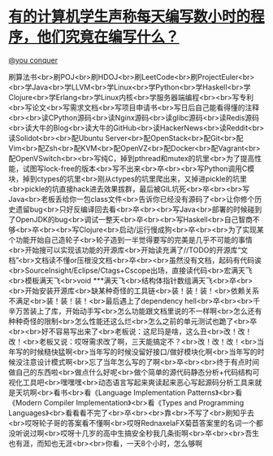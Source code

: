 
#  [有的计算机学生声称每天编写数小时的程序，他们究竟在编写什么？](https://zhihu.com/questions/25283551)



[@you conquer](https://zhihu.com/people/b26ce26dc5769a08d171809d07d7af0e)

刷算法书&lt;br&gt;刷POJ&lt;br&gt;刷HDOJ&lt;br&gt;刷LeetCode&lt;br&gt;刷ProjectEuler&lt;br&gt;&lt;br&gt;学Java&lt;br&gt;学LLVM&lt;br&gt;学Linux&lt;br&gt;学Python&lt;br&gt;学Haskell&lt;br&gt;学Clojure&lt;br&gt;学Erlang&lt;br&gt;学Linux内核&lt;br&gt;学服务器端编程&lt;br&gt;&lt;br&gt;写专利&lt;br&gt;写论文&lt;br&gt;写需求文档&lt;br&gt;写项目申请书&lt;br&gt;写日后自己能看得懂的注释&lt;br&gt;&lt;br&gt;读CPython源码&lt;br&gt;读Nginx源码&lt;br&gt;读glibc源码&lt;br&gt;读Redis源码&lt;br&gt;读大牛的Blog&lt;br&gt;读大牛的GitHub&lt;br&gt;读HackerNews&lt;br&gt;读Reddit&lt;br&gt;读Solidot&lt;br&gt;&lt;br&gt;配Ubuntu Server&lt;br&gt;配OpenStack&lt;br&gt;配Git&lt;br&gt;配Vim&lt;br&gt;配Zsh&lt;br&gt;配KVM&lt;br&gt;配OpenVZ&lt;br&gt;配Docker&lt;br&gt;配Vagrant&lt;br&gt;配OpenVSwitch&lt;br&gt;&lt;br&gt;写纯C，掉到pthread和mutex的坑里&lt;br&gt;为了提高性能，试图写lock-free的版本&lt;br&gt;写不出来&lt;br&gt;卒&lt;br&gt;&lt;br&gt;写Python调用C模块，掉到ctypes的坑里&lt;br&gt;刚从ctypes的坑里爬出来，又掉进pickle的坑里&lt;br&gt;pickle的坑直接hack进去效果拔群，最后被GIL坑死&lt;br&gt;卒&lt;br&gt;&lt;br&gt;写Java&lt;br&gt;老板丢给你一包class文件&lt;br&gt;告诉你已经没有源码了&lt;br&gt;让你修个历史遗留bug&lt;br&gt;只好反编译回去看&lt;br&gt;卒&lt;br&gt;&lt;br&gt;写Java&lt;br&gt;部署的时候碰到了OpenJDK的bug&lt;br&gt;调试一整天&lt;br&gt;卒&lt;br&gt;&lt;br&gt;写Haskell&lt;br&gt;自己智商不够&lt;br&gt;卒&lt;br&gt;&lt;br&gt;写Clojure&lt;br&gt;启动/运行慢成狗&lt;br&gt;卒&lt;br&gt;&lt;br&gt;为了实现某个功能开始自己造轮子&lt;br&gt;轮子造到一半觉得要写的完美是几乎不可能的事情&lt;br&gt;开始搜可以实现该功能的开源库&lt;br&gt;开始读充满了//TODO的开源库“文档”&lt;br&gt;文档读不懂or压根没文档&lt;br&gt;卒&lt;br&gt;&lt;br&gt;虽然没有文档，起码有代码诶&lt;br&gt;SourceInsight/Eclipse/Ctags+Cscope出场，直接读代码&lt;br&gt;宏满天飞&lt;br&gt;模板满天飞&lt;br&gt;void ***满天飞&lt;br&gt;结构体指针数组满天飞&lt;br&gt;卒&lt;br&gt;&lt;br&gt;开始安装开源库&lt;br&gt;缺某种奇怪的工具链&lt;br&gt;装！装！装！&lt;br&gt;依赖关系不满足&lt;br&gt;装！装！装！&lt;br&gt;最后遇上了dependency hell&lt;br&gt;卒&lt;br&gt;&lt;br&gt;千辛万苦装上了库，开始动手写&lt;br&gt;怎么功能跟文档里说的不一样啊&lt;br&gt;怎么还有种种奇怪的限制&lt;br&gt;怎么性能还这么烂&lt;br&gt;怎么之前的单元测试也跪了&lt;br&gt;卒&lt;br&gt;&lt;br&gt;好不容易写出来了&lt;br&gt;老板说：这尼玛是啥，这么丑&lt;br&gt;改！改！改！&lt;br&gt;老板又说：哎呀需求改了啊，三天能搞定不？&lt;br&gt;改！改！改！&lt;br&gt;当年写的时候糙快猛啊&lt;br&gt;当年写的时候没留好接口/做好模块化啊&lt;br&gt;当年写的时候没注意设计模式啊&lt;br&gt;忘了当年怎么写的了啊&lt;br&gt;卒&lt;br&gt;&lt;br&gt;终于有点时间做自己的东西啦&lt;br&gt;做点什么好呢&lt;br&gt;做个简单的源代码静态分析+代码结构可视化工具吧&lt;br&gt;嘿嘿嘿&lt;br&gt;动态语言写起来爽读起来恶心写起源码分析工具来就是天坑啊&lt;br&gt;看书&lt;br&gt;看《Language Implementation Patterns》&lt;br&gt;看《Modern Compiler Implementation》&lt;br&gt;看《Types and Programming Languages》&lt;br&gt;看看看不完了&lt;br&gt;卒&lt;br&gt;&lt;br&gt;靠&lt;br&gt;不写了&lt;br&gt;刷知乎去&lt;br&gt;哎呀轮子哥的答案看不懂啊&lt;br&gt;哎呀RednaxelaFX菊苣答案里的名词一个都没听说过啊&lt;br&gt;哎呀十几岁的高中生搞安全秒我几条街啊&lt;br&gt;卒&lt;br&gt;&lt;br&gt;吾生也有涯，而知也无涯&lt;br&gt;&lt;br&gt;你看，一天8个小时，怎么够啊